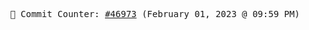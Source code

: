<p align="center">
    <samp>
        📮 Commit Counter: <a href="https://github.com/Javascript-void0/Javascript-void0/commits/main">#46973</a> (February 01, 2023 @ 09:59 PM)
    </samp>
</p>